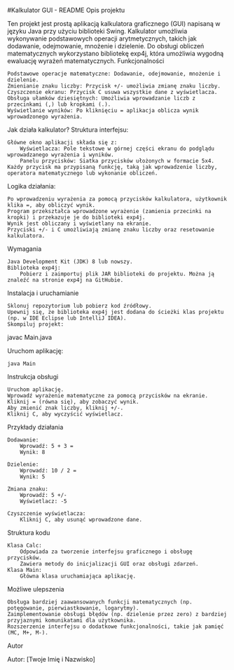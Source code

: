 #Kalkulator GUI - README
Opis projektu

Ten projekt jest prostą aplikacją kalkulatora graficznego (GUI) napisaną w języku Java przy użyciu biblioteki Swing. Kalkulator umożliwia wykonywanie podstawowych operacji arytmetycznych, takich jak dodawanie, odejmowanie, mnożenie i dzielenie. Do obsługi obliczeń matematycznych wykorzystano bibliotekę exp4j, która umożliwia wygodną ewaluację wyrażeń matematycznych.
Funkcjonalności

    Podstawowe operacje matematyczne: Dodawanie, odejmowanie, mnożenie i dzielenie.
    Zmienianie znaku liczby: Przycisk +/- umożliwia zmianę znaku liczby.
    Czyszczenie ekranu: Przycisk C usuwa wszystkie dane z wyświetlacza.
    Obsługa ułamków dziesiętnych: Umożliwia wprowadzanie liczb z przecinkami (,) lub kropkami (.).
    Wyświetlanie wyników: Po kliknięciu = aplikacja oblicza wynik wprowadzonego wyrażenia.

Jak działa kalkulator?
Struktura interfejsu:

    Główne okno aplikacji składa się z:
        Wyświetlacza: Pole tekstowe w górnej części ekranu do podglądu wprowadzanego wyrażenia i wyników.
        Panelu przycisków: Siatka przycisków ułożonych w formacie 5x4. Każdy przycisk ma przypisaną funkcję, taką jak wprowadzenie liczby, operatora matematycznego lub wykonanie obliczeń.

Logika działania:

    Po wprowadzeniu wyrażenia za pomocą przycisków kalkulatora, użytkownik klika =, aby obliczyć wynik.
    Program przekształca wprowadzone wyrażenie (zamienia przecinki na kropki) i przekazuje je do biblioteki exp4j.
    Wynik jest obliczany i wyświetlany na ekranie.
    Przyciski +/- i C umożliwiają zmianę znaku liczby oraz resetowanie kalkulatora.

Wymagania

    Java Development Kit (JDK) 8 lub nowszy.
    Biblioteka exp4j:
        Pobierz i zaimportuj plik JAR biblioteki do projektu. Można ją znaleźć na stronie exp4j na GitHubie.

Instalacja i uruchamianie

    Sklonuj repozytorium lub pobierz kod źródłowy.
    Upewnij się, że biblioteka exp4j jest dodana do ścieżki klas projektu (np. w IDE Eclipse lub IntelliJ IDEA).
    Skompiluj projekt:

javac Main.java

Uruchom aplikację:

    java Main

Instrukcja obsługi

    Uruchom aplikację.
    Wprowadź wyrażenie matematyczne za pomocą przycisków na ekranie.
    Kliknij = (równa się), aby zobaczyć wynik.
    Aby zmienić znak liczby, kliknij +/-.
    Kliknij C, aby wyczyścić wyświetlacz.

Przykłady działania

    Dodawanie:
        Wprowadź: 5 + 3 =
        Wynik: 8

    Dzielenie:
        Wprowadź: 10 / 2 =
        Wynik: 5

    Zmiana znaku:
        Wprowadź: 5 +/-
        Wyświetlacz: -5

    Czyszczenie wyświetlacza:
        Kliknij C, aby usunąć wprowadzone dane.

Struktura kodu

    Klasa Calc:
        Odpowiada za tworzenie interfejsu graficznego i obsługę przycisków.
        Zawiera metody do inicjalizacji GUI oraz obsługi zdarzeń.
    Klasa Main:
        Główna klasa uruchamiająca aplikację.

Możliwe ulepszenia

    Obsługa bardziej zaawansowanych funkcji matematycznych (np. potęgowanie, pierwiastkowanie, logarytmy).
    Zaimplementowanie obsługi błędów (np. dzielenie przez zero) z bardziej przyjaznymi komunikatami dla użytkownika.
    Rozszerzenie interfejsu o dodatkowe funkcjonalności, takie jak pamięć (MC, M+, M-).

Autor

Autor: [Twoje Imię i Nazwisko]
